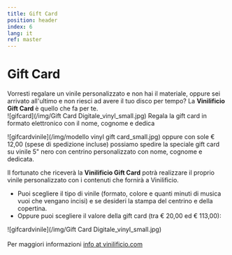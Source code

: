 ```yaml
---
title: Gift Card
position: header
index: 6
lang: it
ref: master
---
```


# Gift Card

Vorresti regalare un vinile personalizzato e non hai il materiale, oppure sei arrivato all'ultimo e non riesci ad avere il tuo disco per tempo?
La <b>Vinilificio Gift Card </b> è quello che fa per te.<br> 
![gifcard](/img/Gift Card Digitale_vinyl_small.jpg)
Regala la gift card in formato elettronico con il nome, cognome e dedica<br>

![gifcardvinile](/img/modello vinyl gift card_small.jpg)
oppure con sole € 12,00 (spese di spedizione incluse) possiamo spedire la speciale gift card su vinile 5" nero con centrino personalizzato con nome, cognome e dedicata. 


Il fortunato che riceverà la <b>Vinilificio Gift Card</b> potrà realizzare il proprio vinile personalizzato con i contenuti che fornirà a Vinilificio.
<br>


- Puoi scegliere il tipo di vinile (formato, colore e quanti minuti di musica vuoi che vengano incisi) e se desideri la stampa del centrino e della copertina.
- Oppure puoi scegliere il valore della gift card (tra € 20,00 ed € 113,00):<br>


![gifcardvinile](/img/Gift Card Digitale_vinyl_small.jpg)
<br><br>
Per maggiori informazioni <a href="mailto:info@vinilificio.com">info at vinilificio.com</a>
